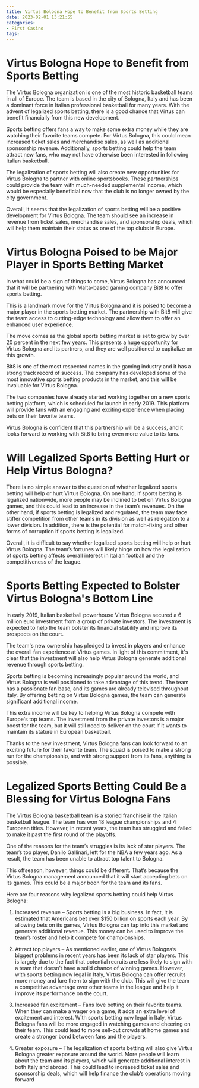 ```yaml
---
title: Virtus Bologna Hope to Benefit from Sports Betting 
date: 2023-02-01 13:21:55
categories:
- First Casino
tags:
---
```



#  Virtus Bologna Hope to Benefit from Sports Betting 

The Virtus Bologna organization is one of the most historic basketball teams in all of Europe. The team is based in the city of Bologna, Italy and has been a dominant force in Italian professional basketball for many years. With the advent of legalized sports betting, there is a good chance that Virtus can benefit financially from this new development.

Sports betting offers fans a way to make some extra money while they are watching their favorite teams compete. For Virtus Bologna, this could mean increased ticket sales and merchandise sales, as well as additional sponsorship revenue. Additionally, sports betting could help the team attract new fans, who may not have otherwise been interested in following Italian basketball.

The legalization of sports betting will also create new opportunities for Virtus Bologna to partner with online sportsbooks. These partnerships could provide the team with much-needed supplemental income, which would be especially beneficial now that the club is no longer owned by the city government.

Overall, it seems that the legalization of sports betting will be a positive development for Virtus Bologna. The team should see an increase in revenue from ticket sales, merchandise sales, and sponsorship deals, which will help them maintain their status as one of the top clubs in Europe.

#  Virtus Bologna Poised to be Major Player in Sports Betting Market 

In what could be a sign of things to come, Virtus Bologna has announced that it will be partnering with Malta-based gaming company Bit8 to offer sports betting.

This is a landmark move for the Virtus Bologna and it is poised to become a major player in the sports betting market. The partnership with Bit8 will give the team access to cutting-edge technology and allow them to offer an enhanced user experience.

The move comes as the global sports betting market is set to grow by over 20 percent in the next few years. This presents a huge opportunity for Virtus Bologna and its partners, and they are well positioned to capitalize on this growth.

Bit8 is one of the most respected names in the gaming industry and it has a strong track record of success. The company has developed some of the most innovative sports betting products in the market, and this will be invaluable for Virtus Bologna.

The two companies have already started working together on a new sports betting platform, which is scheduled for launch in early 2019. This platform will provide fans with an engaging and exciting experience when placing bets on their favorite teams.

Virtus Bologna is confident that this partnership will be a success, and it looks forward to working with Bit8 to bring even more value to its fans.

#  Will Legalized Sports Betting Hurt or Help Virtus Bologna? 

There is no simple answer to the question of whether legalized sports betting will help or hurt Virtus Bologna. On one hand, if sports betting is legalized nationwide, more people may be inclined to bet on Virtus Bologna games, and this could lead to an increase in the team’s revenues. On the other hand, if sports betting is legalized and regulated, the team may face stiffer competition from other teams in its division as well as relegation to a lower division. In addition, there is the potential for match-fixing and other forms of corruption if sports betting is legalized.

Overall, it is difficult to say whether legalized sports betting will help or hurt Virtus Bologna. The team’s fortunes will likely hinge on how the legalization of sports betting affects overall interest in Italian football and the competitiveness of the league.

#  Sports Betting Expected to Bolster Virtus Bologna's Bottom Line 

In early 2019, Italian basketball powerhouse Virtus Bologna secured a 6 million euro investment from a group of private investors. The investment is expected to help the team bolster its financial stability and improve its prospects on the court.

The team's new ownership has pledged to invest in players and enhance the overall fan experience at Virtus games. In light of this commitment, it's clear that the investment will also help Virtus Bologna generate additional revenue through sports betting.

Sports betting is becoming increasingly popular around the world, and Virtus Bologna is well positioned to take advantage of this trend. The team has a passionate fan base, and its games are already televised throughout Italy. By offering betting on Virtus Bologna games, the team can generate significant additional income.

This extra income will be key to helping Virtus Bologna compete with Europe's top teams. The investment from the private investors is a major boost for the team, but it will still need to deliver on the court if it wants to maintain its stature in European basketball.

Thanks to the new investment, Virtus Bologna fans can look forward to an exciting future for their favorite team. The squad is poised to make a strong run for the championship, and with strong support from its fans, anything is possible.

#  Legalized Sports Betting Could Be a Blessing for Virtus Bologna Fans

The Virtus Bologna basketball team is a storied franchise in the Italian basketball league. The team has won 18 league championships and 4 European titles. However, in recent years, the team has struggled and failed to make it past the first round of the playoffs.

One of the reasons for the team’s struggles is its lack of star players. The team’s top player, Danilo Gallinari, left for the NBA a few years ago. As a result, the team has been unable to attract top talent to Bologna.

This offseason, however, things could be different. That’s because the Virtus Bologna management announced that it will start accepting bets on its games. This could be a major boon for the team and its fans.

Here are four reasons why legalized sports betting could help Virtus Bologna:

1) Increased revenue – Sports betting is a big business. In fact, it is estimated that Americans bet over $150 billion on sports each year. By allowing bets on its games, Virtus Bologna can tap into this market and generate additional revenue. This money can be used to improve the team’s roster and help it compete for championships.

2) Attract top players – As mentioned earlier, one of Virtus Bologna’s biggest problems in recent years has been its lack of star players. This is largely due to the fact that potential recruits are less likely to sign with a team that doesn’t have a solid chance of winning games. However, with sports betting now legal in Italy, Virtus Bologna can offer recruits more money and lure them to sign with the club. This will give the team a competitive advantage over other teams in the league and help it improve its performance on the court.

3) Increased fan excitement – Fans love betting on their favorite teams. When they can make a wager on a game, it adds an extra level of excitement and interest. With sports betting now legal in Italy, Virtus Bologna fans will be more engaged in watching games and cheering on their team. This could lead to more sell-out crowds at home games and create a stronger bond between fans and the players.

4) Greater exposure – The legalization of sports betting will also give Virtus Bologna greater exposure around the world. More people will learn about the team and its players, which will generate additional interest in both Italy and abroad. This could lead to increased ticket sales and sponsorship deals, which will help finance the club’s operations moving forward